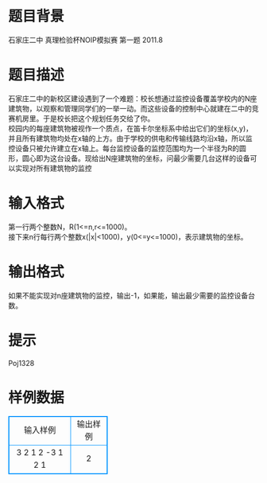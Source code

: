 # 

 
 # 题目背景 
石家庄二中&nbsp;真理检验杯NOIP模拟赛&nbsp;第一题&nbsp;2011.8<BR> 

 
 # 题目描述 
石家庄二中的新校区建设遇到了一个难题：校长想通过监控设备覆盖学校内的N座建筑物，以观察和管理同学们的一举一动。而这些设备的控制中心就建在二中的竞赛机房里。于是校长把这个规划任务交给了你。<BR>校园内的每座建筑物被视作一个质点，在笛卡尔坐标系中给出它们的坐标(x,y)，并且所有建筑物均处在x轴的上方。由于学校的供电和传输线路均沿x轴，所以监控设备只被允许建立在x轴上。每台监控设备的监控范围均为一个半径为R的圆形，圆心即为这台设备。现给出N座建筑物的坐标，问最少需要几台这样的设备可以实现对所有建筑物的监控<BR> 

 
 # 输入格式 
第一行两个整数N，R(1&lt;=n,r&lt;=1000)。<BR>接下来n行每行两个整数x(|x|&lt;1000)，y(0&lt;=y&lt;=1000)，表示建筑物的坐标。<BR> 

 
 # 输出格式 
如果不能实现对n座建筑物的监控，输出-1，如果能，输出最少需要的监控设备台数。 

 
 # 提示 
Poj1328 
# 样例数据
<style>
        table,table tr th, table tr td { border:1px solid #0094ff; }
        table { width: 200px; min-height: 25px; line-height: 25px; text-align: center; border-collapse: collapse;}   
    </style>
<table>
	<tr>
		<td>输入样例</td>
		<td>输出样例</td>
	</tr>
<tr><td>3 2
1 2
-3 1
2 1
</td><td>2</td></tr></table>
